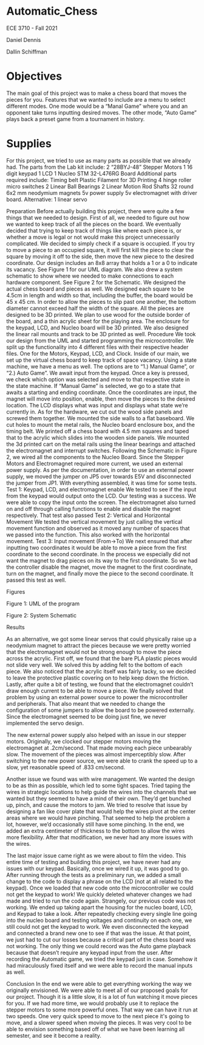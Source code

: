 # Automatic_Chess

ECE 3710 - Fall 2021

Daniel Dennis 

Dallin Schiffman 


# Objectives 
The main goal of this project was to make a chess board that moves the pieces for you. Features that we wanted to include are a menu to select different modes. One mode would be a “Manal Game” where you and an opponent take turns inputting desired moves. The other mode, “Auto Game” plays back a preset game from a tournament in history.

# Supplies 
For this project, we tried to use as many parts as possible that we already had. The parts from the Lab kit include:
2 “28BYJ-48” Stepper Motors
1 16 digit keypad
1 LCD 
1 Nucleo STM 32-L476RG Board
Additional parts required include:
Timing belt
Plastic Filament for 3D Printing
4 hinge roller micro switches
2 Linear Ball Bearings
2 Linear Motion Rod Shafts
32 round 6x2 mm neodymium magnets
5v power supply
5v electromagnet with driver board.
Alternative: 1 linear servo


Preparation
Before actually building this project, there were quite a few things that we needed to design.
 First of all, we needed to figure out how we wanted to keep track of all the pieces on the board. We eventually decided that trying to keep track of things like where each piece is, or whether a move is legal or not would make this project unnecessarily complicated. We decided to simply check if a square is occupied. If you try to move a piece to an occupied square, it will first kill the piece to clear the square by moving it off to the side, then move the new piece to the desired coordinate. Our design includes an 8x8 array that holds a 1 or a 0 to indicate its vacancy. See Figure 1 for our UML diagram.
We also drew a system schematic to show where we needed to make connections to each hardware component. See Figure 2 for the Schematic.
We designed the actual chess board and pieces as well. We designed each square to be 4.5cm in length and width so that, including the buffer, the board would be 45 x 45 cm. In order to allow the pieces to slip past one another, the bottom diameter cannot exceed half the width of the square. All the pieces are designed to be 3D printed. We plan to use wood for the outside border of the board, and a thin acrylic sheet for the playing area. The enclosure for the keypad, LCD, and Nucleo board will be 3D printed. We also designed the linear rail mounts and track to be 3D printed as well.
Procedure 
We took our design from the UML and started programming the microcontroller. We split up the functionality into 4 different files with their respective header files. One for the Motors, Keypad, LCD, and Clock. Inside of our main, we set up the virtual chess board to keep track of space vacancy. Using a state machine, we have a menu as well. The options are to “1.) Manual Game”, or “2.) Auto Game”. We await input from the keypad. Once a key is pressed, we check which option was selected and move to that respective state in the state machine. If “Manual Game” is selected, we go to a state that awaits a starting and ending coordinate. Once the coordinates are input, the magnet will move into position, enable, then move the pieces to the desired location. The LCD displays what was input and displays what state we’re currently in.
As for the hardware, we cut out the wood side panels and screwed them together. We mounted the side walls to a flat baseboard. We cut holes to mount the metal rails, the Nucleo board enclosure box, and the timing belt. We printed off a chess board with 4.5 mm squares and taped that to the acrylic which slides into the wooden side panels. We mounted the 3d printed cart on the metal rails using the linear bearings and attached the electromagnet and interrupt switches. Following the Schematic in Figure 2, we wired all the components to the Nucleo Board. Since the Stepper Motors and Electromagnet required more current, we used an external power supply. As per the documentation, in order to use an external power supply, we moved the jumper on JP5 over towards E5V and disconnected the jumper from JP1. With everything assembled, it was time for some tests. 
Test 1: Keypad, LCD, and electromagnet enable
We tested to see if the input from the keypad would output onto the LCD. Our testing was a success. We were able to copy the input onto the screen. The electromagnet also turned on and off through calling functions to enable and disable the magnet respectively. That test also passed
Test 2:  Vertical and Horizontal Movement
We tested the vertical movement by just calling the vertical movement function and observed as it moved any number of spaces that we passed into the function. This also worked with the horizontal movement.
Test 3: Input movement (From->To)
We next ensured that after inputting two coordinates  it would be able to move a piece from the first coordinate to the second coordinate. In the process we especially did not want the magnet to drag pieces on its way to the first coordinate. So we had the controller disable the magnet, move the magnet to the first coordinate, turn on the magnet, and finally move the piece to the second coordinate. It passed this test as well. 









Figures  

Figure 1: UML of the program



Figure 2: System Schematic


Results

As an alternative, we got some linear servos that could physically raise up a neodymium magnet to attract the pieces because we were pretty worried that the electromagnet would not be strong enough to move the piece across the acrylic. First off, we found that the bare PLA plastic pieces would not slide very well. We solved this by adding felt to the bottom of each piece. We also noticed that the acrylic itself was fairly tacky, so we decided to leave the protective plastic covering on to help keep down the friction. Lastly,  after quite a bit of testing, we found that the electromagnet couldn’t draw enough current to be able to move a piece. We finally solved that problem by using an external power source to power the microcontroller and peripherals. That also meant that we needed to change the configuration of some jumpers to allow the board to be powered externally. Since the electromagnet seemed to be doing just fine, we never implemented the servo design. 

The new external power supply also helped with an issue in our stepper motors. Originally, we clocked our stepper motors moving the electromagnet at .2cm/second. That made moving each piece unbearably slow. The movement of the pieces was almost imperceptibly slow. After switching to the new power source, we were able to crank the speed up to a slow, yet reasonable speed of .833 cm/second. 

Another issue we found was with wire management. We wanted the design to be as thin as possible, which led to some tight spaces. Tried taping the wires in strategic locations to help guide the wires into the channels that we wanted but they seemed to have a mind of their own. They’d get bunched up, pinch, and cause the motors to jam. We tried to resolve that issue by designing a fan like cover plate that would help the wires pivot at the center areas where we would have pinching. That seemed to help the problem a lot, however, we’d occasionally still have some pinching. In the end, we added an extra centimeter of thickness to the bottom to allow the wires more flexibility. After that modification, we never had any more issues with the wires.

The last major issue came right as we were about to film the video. This entire time of testing and building this project, we have never had any issues with our keypad. Basically, once we wired it up, it was good to go. After running through the tests as a preliminary run, we added a small change to the code to display a phrase on the LCD (not at all related to the keypad). Once we loaded that new code onto the microcontroller we could not get the keypad to work! We quickly deleted whatever changes we had made and tried to run the code again. Strangely, our previous code was not working. We ended up taking apart the housing for the nucleo board, LCD, and Keypad to take a look. After repeatedly checking every single line going into the nucleo board and testing voltages and continuity on each one, we still could not get the keypad to work. We even disconnected the keypad and connected a brand new one to see if that was the issue. At that point, we just had to cut our losses because a critical part of the chess board was not working. The only thing we could record was the Auto game playback because that doesn’t require any keypad input from the user. After recording the Automatic game, we tried the keypad just in case. Somehow it had miraculously fixed itself and we were able to record the manual inputs as well.
	

Conclusion
In the end we were able to get everything working the way we originally envisioned. We were able to meet all of our proposed goals for our project. Though it is a little slow, it is a lot of fun watching it move pieces for you. If we had more time, we would probably use it to replace the stepper motors to some more powerful ones. That way we can have it run at two speeds. One very quick speed to move to the next piece it's going to move, and a slower speed when moving the pieces. It was very cool to be able to envision something based off of what we have been learning all semester, and see it become a reality.
